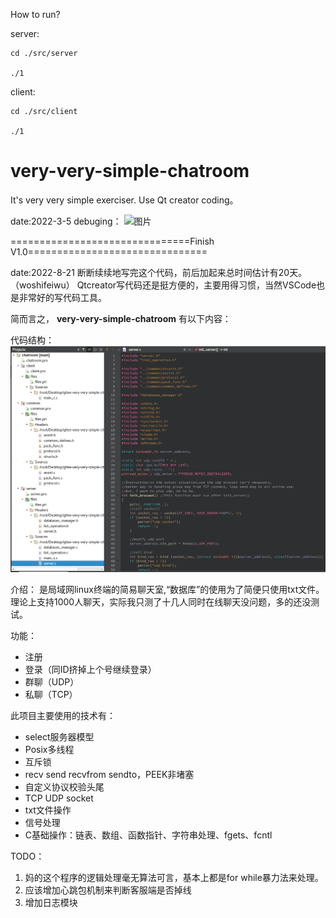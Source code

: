 How to run?

server:

    cd ./src/server

    ./1

client:

    cd ./src/client

    ./1


# very-very-simple-chatroom
It's very very simple exerciser.
Use Qt creator coding。

date:2022-3-5
debuging：
![图片](https://user-images.githubusercontent.com/42718287/156868653-5959b868-0638-4106-b236-039660241c47.png)



===============================Finish V1.0===============================

date:2022-8-21
断断续续地写完这个代码，前后加起来总时间估计有20天。（woshifeiwu）
Qtcreator写代码还是挺方便的，主要用得习惯，当然VSCode也是非常好的写代码工具。

简而言之， **very-very-simple-chatroom** 有以下内容：

代码结构：
![输入图片说明](image.png)

介绍：
是局域网linux终端的简易聊天室,“数据库”的使用为了简便只使用txt文件。理论上支持1000人聊天，实际我只测了十几人同时在线聊天没问题，多的还没测试。

功能：
- 注册
- 登录（同ID挤掉上个号继续登录）
- 群聊（UDP）
- 私聊（TCP）

此项目主要使用的技术有：
- select服务器模型
- Posix多线程
- 互斥锁
- recv send recvfrom sendto，PEEK非堵塞
- 自定义协议校验头尾
- TCP UDP socket
- txt文件操作
- 信号处理
- C基础操作：链表、数组、函数指针、字符串处理、fgets、fcntl

TODO：
1. 妈的这个程序的逻辑处理毫无算法可言，基本上都是for while暴力法来处理。
2. 应该增加心跳包机制来判断客服端是否掉线
3. 增加日志模块
